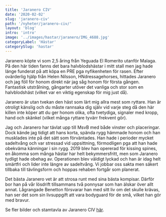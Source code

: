 ```yaml
---
title: 'Jaranero CIV'
date: '2020-02-02'
slug: 'jaranero-civ'
path: '/nyheter/jaranero-civ/'
layout: 'blog'
intro: 'intro'
image: '../images/hastar/jaranero/IMG_4688.jpg'
categoryLabel: 'Hästar'
categorySlug: 'hastar'
---
```


Jaranero köpte vi som 2,5 åring från Yeguada El Romerito utanför Malaga. På den här tiden fanns det bara halvblodshästar i mitt stall men jag hade länge funderat på att köpa en PRE pga nyfikenheten för rasen. Efter ovärderlig hjälp från Helen Nilsson, HNdressagehorses, hittades Jaranero och jag föll för honom direkt när jag såg honom för första gången. Fantastisk utstrålning, gångarter utöver det vanliga och stor som en halvblodshäst (vilket var en viktig egenskap för mig just då).

Jaranero är utan tvekan den häst som lärt mig allra mest som ryttare. Han är otroligt känslig och du måste rannsaka dig själv vid varje steg då den här killen inte köper att du ger honom olika, ofta tvetydiga, signaler med kropp, hand och skänkel (vilket många ryttare tyvärr frekvent gör).

Jag och Jaranero har tävlat upp till MsvB med både vinster och placeringar. Dock kände jag tidigt att hans korta, spända rygg hämmade honom och han musklades inte på det sätt som förväntades. Han hade i perioder mycket sadeltvång och var stressad vid uppsittning, förmodligen pga att han hade obekväma känningar i sin rygg. 2019 blev han opererad för kissing spines, en åkomma som många hästar har helt bekymmersfritt, men som Jaranero tydligt hade obehag av. Operationen blev väldigt lyckad och han är idag helt smärtfri och lider inte längre av sadeltvång. Vi jobbar oss sakta men säkert tillbaka till tävlingsform och hoppas rehaben fortgår som planerat.

Det bästa Jaranero vet är att strosa runt med sina bästa kompisar. Därför bor han på vår lösdrift tillsammans två ponnysar som han älskar över allt annat. Lågrangade Benetton försvarar han med sitt liv om det skulle krävas, han ser det som sin livsuppgift att vara bodyguard för de små, vilket han gör med bravur.

Se fler bilder och stamtavla av Jaranero CIV [här](/hastarna/jaranero).

